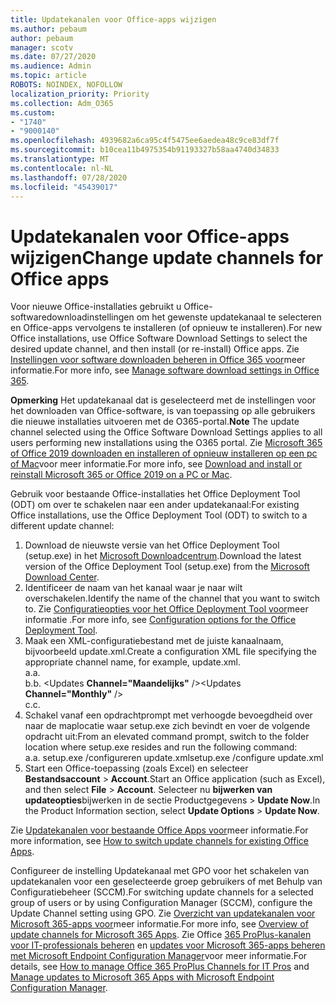 ```yaml
---
title: Updatekanalen voor Office-apps wijzigen
ms.author: pebaum
author: pebaum
manager: scotv
ms.date: 07/27/2020
ms.audience: Admin
ms.topic: article
ROBOTS: NOINDEX, NOFOLLOW
localization_priority: Priority
ms.collection: Adm_O365
ms.custom:
- "1740"
- "9000140"
ms.openlocfilehash: 4939682a6ca95c4f5475ee6aedea48c9ce83df7f
ms.sourcegitcommit: b10cea11b4975354b91193327b58aa4740d34833
ms.translationtype: MT
ms.contentlocale: nl-NL
ms.lasthandoff: 07/28/2020
ms.locfileid: "45439017"
---
```

# <a name="change-update-channels-for-office-apps"></a><span data-ttu-id="06540-102">Updatekanalen voor Office-apps wijzigen</span><span class="sxs-lookup"><span data-stu-id="06540-102">Change update channels for Office apps</span></span>

<span data-ttu-id="06540-103">Voor nieuwe Office-installaties gebruikt u Office-softwaredownloadinstellingen om het gewenste updatekanaal te selecteren en Office-apps vervolgens te installeren (of opnieuw te installeren).</span><span class="sxs-lookup"><span data-stu-id="06540-103">For new Office installations, use Office Software Download Settings to select the desired update channel, and then install (or re-install) Office apps.</span></span> <span data-ttu-id="06540-104">Zie [Instellingen voor software downloaden beheren in Office 365 voor](https://docs.microsoft.com/deployoffice/manage-software-download-settings-office-365)meer informatie.</span><span class="sxs-lookup"><span data-stu-id="06540-104">For more info, see [Manage software download settings in Office 365](https://docs.microsoft.com/deployoffice/manage-software-download-settings-office-365).</span></span> 

<span data-ttu-id="06540-105">**Opmerking** Het updatekanaal dat is geselecteerd met de instellingen voor het downloaden van Office-software, is van toepassing op alle gebruikers die nieuwe installaties uitvoeren met de O365-portal.</span><span class="sxs-lookup"><span data-stu-id="06540-105">**Note** The update channel selected using the Office Software Download Settings applies to all users performing new installations using the O365 portal.</span></span> <span data-ttu-id="06540-106">Zie [Microsoft 365 of Office 2019 downloaden en installeren of opnieuw installeren op een pc of Mac](https://support.microsoft.com/office/download-and-install-or-reinstall-microsoft-365-or-office-2019-on-a-pc-or-mac-4414eaaf-0478-48be-9c42-23adc4716658)voor meer informatie.</span><span class="sxs-lookup"><span data-stu-id="06540-106">For more info, see [Download and install or reinstall Microsoft 365 or Office 2019 on a PC or Mac](https://support.microsoft.com/office/download-and-install-or-reinstall-microsoft-365-or-office-2019-on-a-pc-or-mac-4414eaaf-0478-48be-9c42-23adc4716658).</span></span>   

<span data-ttu-id="06540-107">Gebruik voor bestaande Office-installaties het Office Deployment Tool (ODT) om over te schakelen naar een ander updatekanaal:</span><span class="sxs-lookup"><span data-stu-id="06540-107">For existing Office installations, use the Office Deployment Tool (ODT) to switch to a different update channel:</span></span>  

1. <span data-ttu-id="06540-108">Download de nieuwste versie van het Office Deployment Tool (setup.exe) in het [Microsoft Downloadcentrum](https://go.microsoft.com/fwlink/p/?LinkID=626065).</span><span class="sxs-lookup"><span data-stu-id="06540-108">Download the latest version of the Office Deployment Tool (setup.exe) from the [Microsoft Download Center](https://go.microsoft.com/fwlink/p/?LinkID=626065).</span></span>
2. <span data-ttu-id="06540-109">Identificeer de naam van het kanaal waar je naar wilt overschakelen.</span><span class="sxs-lookup"><span data-stu-id="06540-109">Identify the name of the channel that you want to switch to.</span></span> <span data-ttu-id="06540-110">Zie [Configuratieopties voor het Office Deployment Tool voor](https://docs.microsoft.com/DeployOffice/configuration-options-for-the-office-2016-deployment-tool#channel-attribute-part-of-add-element)meer informatie .</span><span class="sxs-lookup"><span data-stu-id="06540-110">For more info, see [Configuration options for the Office Deployment Tool](https://docs.microsoft.com/DeployOffice/configuration-options-for-the-office-2016-deployment-tool#channel-attribute-part-of-add-element).</span></span>
3. <span data-ttu-id="06540-111">Maak een XML-configuratiebestand met de juiste kanaalnaam, bijvoorbeeld update.xml.</span><span class="sxs-lookup"><span data-stu-id="06540-111">Create a configuration XML file specifying the appropriate channel name, for example, update.xml.</span></span>  
    <span data-ttu-id="06540-112">a.</span><span class="sxs-lookup"><span data-stu-id="06540-112">a.</span></span> <Configuration>  
    <span data-ttu-id="06540-113">b.</span><span class="sxs-lookup"><span data-stu-id="06540-113">b.</span></span> <span data-ttu-id="06540-114"><Updates **Channel="Maandelijks"** /></span><span class="sxs-lookup"><span data-stu-id="06540-114"><Updates **Channel="Monthly"** /></span></span>  
    <span data-ttu-id="06540-115">c.</span><span class="sxs-lookup"><span data-stu-id="06540-115">c.</span></span> </Configuration>
4. <span data-ttu-id="06540-116">Schakel vanaf een opdrachtprompt met verhoogde bevoegdheid over naar de maplocatie waar setup.exe zich bevindt en voer de volgende opdracht uit:</span><span class="sxs-lookup"><span data-stu-id="06540-116">From an elevated command prompt, switch to the folder location where setup.exe resides and run the following command:</span></span>  
    <span data-ttu-id="06540-117">a.</span><span class="sxs-lookup"><span data-stu-id="06540-117">a.</span></span> <span data-ttu-id="06540-118">setup.exe /configureren update.xml</span><span class="sxs-lookup"><span data-stu-id="06540-118">setup.exe /configure update.xml</span></span>
5. <span data-ttu-id="06540-119">Start een Office-toepassing (zoals Excel) en selecteer **Bestandsaccount**  >  **Account**.</span><span class="sxs-lookup"><span data-stu-id="06540-119">Start an Office application (such as Excel), and then select **File** > **Account**.</span></span> <span data-ttu-id="06540-120">Selecteer nu **bijwerken van updateopties**bijwerken in de sectie Productgegevens  >  **Update Now**.</span><span class="sxs-lookup"><span data-stu-id="06540-120">In the Product Information section, select **Update Options** > **Update Now**.</span></span>

<span data-ttu-id="06540-121">Zie [Updatekanalen voor bestaande Office Apps voor](https://support.microsoft.com/help/3185078/how-to-switch-from-semi-annual-channel-to-monthly-channel)meer informatie.</span><span class="sxs-lookup"><span data-stu-id="06540-121">For more information, see [How to switch update channels for existing Office Apps](https://support.microsoft.com/help/3185078/how-to-switch-from-semi-annual-channel-to-monthly-channel).</span></span> 

<span data-ttu-id="06540-122">Configureer de instelling Updatekanaal met GPO voor het schakelen van updatekanalen voor een geselecteerde groep gebruikers of met Behulp van Configuratiebeheer (SCCM).</span><span class="sxs-lookup"><span data-stu-id="06540-122">For switching update channels for a selected group of users or by using Configuration Manager (SCCM), configure the Update Channel setting using GPO.</span></span> <span data-ttu-id="06540-123">Zie [Overzicht van updatekanalen voor Microsoft 365-apps voor](https://docs.microsoft.com/deployoffice/overview-update-channels#group-policy)meer informatie.</span><span class="sxs-lookup"><span data-stu-id="06540-123">For more info, see [Overview of update channels for Microsoft 365 Apps](https://docs.microsoft.com/deployoffice/overview-update-channels#group-policy).</span></span> <span data-ttu-id="06540-124">Zie Office [365 ProPlus-kanalen voor IT-professionals beheren](https://techcommunity.microsoft.com/t5/office-365-blog/how-to-manage-office-365-proplus-channels-for-it-pros/ba-p/795813) en [updates voor Microsoft 365-apps beheren met Microsoft Endpoint Configuration Manager](https://docs.microsoft.com/deployoffice/manage-microsoft-365-apps-updates-configuration-manager)voor meer informatie.</span><span class="sxs-lookup"><span data-stu-id="06540-124">For details, see [How to manage Office 365 ProPlus Channels for IT Pros](https://techcommunity.microsoft.com/t5/office-365-blog/how-to-manage-office-365-proplus-channels-for-it-pros/ba-p/795813) and [Manage updates to Microsoft 365 Apps with Microsoft Endpoint Configuration Manager](https://docs.microsoft.com/deployoffice/manage-microsoft-365-apps-updates-configuration-manager).</span></span>